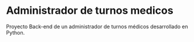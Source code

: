 <h1>Administrador de turnos medicos</h1>

Proyecto Back-end de un administrador de turnos médicos desarrollado en Python.
